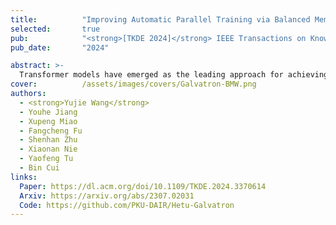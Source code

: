 ```yaml
---
title:          "Improving Automatic Parallel Training via Balanced Memory Workload Optimization"
selected:       true
pub:            "<strong>[TKDE 2024]</strong> IEEE Transactions on Knowledge and Data Engineering"
pub_date:       "2024"

abstract: >-
  Transformer models have emerged as the leading approach for achieving state-of-the-art performance across various application domains, serving as the foundation for advanced large-scale deep learning (DL) models. However, efficiently training these models across multiple GPUs remains a complex challenge due to the abundance of parallelism options. Existing DL systems either require manual efforts to design distributed training plans or limit parallelism combinations to a constrained search space. In this paper, we present Galvatron-BMW, a novel system framework that integrates multiple prevalent parallelism dimensions and automatically identifies the most efficient hybrid parallelism strategy. To effectively navigate this vast search space, we employ a decision tree approach for decomposition and pruning based on intuitive insights. We further utilize a dynamic programming search algorithm to derive the optimal plan. Moreover, to improve resource utilization and enhance system efficiency, we propose a bi-objective optimization workflow that focuses on workload balance. Our evaluations on different Transformer models demonstrate the capabilities of Galvatron-BMW in automating distributed training under varying GPU memory constraints. Across all tested scenarios, Galvatron-BMW consistently achieves superior system throughput, surpassing previous approaches that rely on limited parallelism strategies.
cover:          /assets/images/covers/Galvatron-BMW.png
authors:
  - <strong>Yujie Wang</strong>
  - Youhe Jiang
  - Xupeng Miao
  - Fangcheng Fu
  - Shenhan Zhu
  - Xiaonan Nie
  - Yaofeng Tu
  - Bin Cui
links:
  Paper: https://dl.acm.org/doi/10.1109/TKDE.2024.3370614
  Arxiv: https://arxiv.org/abs/2307.02031
  Code: https://github.com/PKU-DAIR/Hetu-Galvatron
---
```


